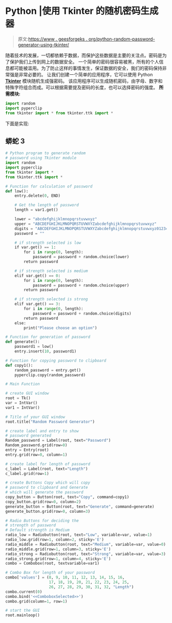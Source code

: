 # Python |使用 Tkinter 的随机密码生成器

> 原文:[https://www . geesforgeks . org/python-random-password-generator-using-tkinter/](https://www.geeksforgeeks.org/python-random-password-generator-using-tkinter/)

随着技术的发展，一切都依赖于数据，而保护这些数据是主要的关注点。密码是为了保护我们上传到网上的数据安全。
一个简单的密码很容易被黑，所有的个人信息都可能被滥用。为了防止这样的事情发生，保证数据的安全，我们的密码保持非常强是非常必要的。
让我们创建一个简单的应用程序，它可以使用 Python [**Tkinter**](https://www.geeksforgeeks.org/python-gui-tkinter/) 模块随机生成强密码。
该应用程序可以生成随机密码，由字母、数字和特殊字符组合而成。可以根据需要提及密码的长度，也可以选择密码的强度。
**所需模块:**

```py
import random
import pyperclip
from tkinter import * from tkinter.ttk import *
```

下面是实现:

## 蟒蛇 3

```py
# Python program to generate random
# password using Tkinter module
import random
import pyperclip
from tkinter import *
from tkinter.ttk import *

# Function for calculation of password
def low():
    entry.delete(0, END)

    # Get the length of password
    length = var1.get()

    lower = "abcdefghijklmnopqrstuvwxyz"
    upper = "ABCDEFGHIJKLMNOPQRSTUVWXYZabcdefghijklmnopqrstuvwxyz"
    digits = "ABCDEFGHIJKLMNOPQRSTUVWXYZabcdefghijklmnopqrstuvwxyz0123456789 !@#$%^&*()"
    password = ""

    # if strength selected is low
    if var.get() == 1:
        for i in range(0, length):
            password = password + random.choice(lower)
        return password

    # if strength selected is medium
    elif var.get() == 0:
        for i in range(0, length):
            password = password + random.choice(upper)
        return password

    # if strength selected is strong
    elif var.get() == 3:
        for i in range(0, length):
            password = password + random.choice(digits)
        return password
    else:
        print("Please choose an option")

# Function for generation of password
def generate():
    password1 = low()
    entry.insert(10, password1)

# Function for copying password to clipboard
def copy1():
    random_password = entry.get()
    pyperclip.copy(random_password)

# Main Function

# create GUI window
root = Tk()
var = IntVar()
var1 = IntVar()

# Title of your GUI window
root.title("Random Password Generator")

# create label and entry to show
# password generated
Random_password = Label(root, text="Password")
Random_password.grid(row=0)
entry = Entry(root)
entry.grid(row=0, column=1)

# create label for length of password
c_label = Label(root, text="Length")
c_label.grid(row=1)

# create Buttons Copy which will copy
# password to clipboard and Generate
# which will generate the password
copy_button = Button(root, text="Copy", command=copy1)
copy_button.grid(row=0, column=2)
generate_button = Button(root, text="Generate", command=generate)
generate_button.grid(row=0, column=3)

# Radio Buttons for deciding the
# strength of password
# Default strength is Medium
radio_low = Radiobutton(root, text="Low", variable=var, value=1)
radio_low.grid(row=1, column=2, sticky='E')
radio_middle = Radiobutton(root, text="Medium", variable=var, value=0)
radio_middle.grid(row=1, column=3, sticky='E')
radio_strong = Radiobutton(root, text="Strong", variable=var, value=3)
radio_strong.grid(row=1, column=4, sticky='E')
combo = Combobox(root, textvariable=var1)

# Combo Box for length of your password
combo['values'] = (8, 9, 10, 11, 12, 13, 14, 15, 16,
                   17, 18, 19, 20, 21, 22, 23, 24, 25,
                   26, 27, 28, 29, 30, 31, 32, "Length")
combo.current(0)
combo.bind('<<ComboboxSelected>>')
combo.grid(column=1, row=1)

# start the GUI
root.mainloop()
```